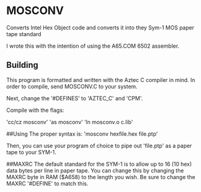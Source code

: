 # MOSCONV
Converts Intel Hex Object code and converts it into they Sym-1 MOS paper tape standard

I wrote this with the intention of using the A65.COM 6502 assembler.

## Building
This program is formatted and written with the Aztec C compiler in mind. In order to
compile, send MOSCONV.C to your system.

Next, change the '#DEFINES' to 'AZTEC_C' and 'CPM'.

Compile with the flags:

'cc/cz mosconv'
'as mosconv'
'ln mosconv.o c.lib'


##Using
The proper syntax is:
'mosconv hexfile.hex file.ptp'

Then, you can use your program of choice to pipe out 'file.ptp' as a paper tape to your SYM-1.

##MAXRC
The default standard for the SYM-1 is to allow up to 16 (10 hex) data bytes per line in paper tape.
You can change this by changing the MAXRC byte in RAM ($A658) to the length you wish. Be sure
to change the MAXRC '#DEFINE' to match this.